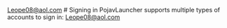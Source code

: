 Leope08@aol.com # Signing in
PojavLauncher supports multiple types of accounts to sign in:  Leope08@aol.com

## 
